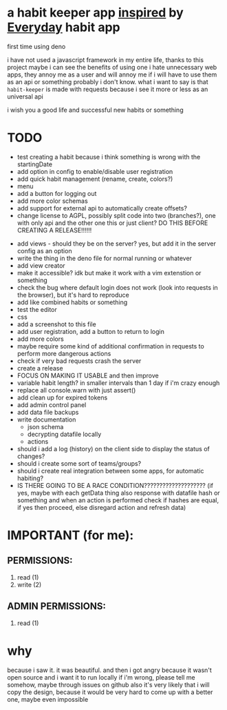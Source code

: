 # a habit keeper app [inspired](#why) by [Everyday](https://everyday.app) habit app

first time using deno

i have not used a javascript framework in my entire life, thanks to this project maybe i can see the benefits of using one
i hate unnecessary web apps, they annoy me as a user and will annoy me if i will have to use them as an api or something probably i don't know. what i want to say is that `habit-keeper` is made with requests because i see it more or less as an universal api

i wish you a good life and successful new habits or something

# TODO
- test creating a habit because i think something is wrong with the startingDate
- add option in config to enable/disable user registration
- add quick habit management (rename, create, colors?)
- menu
- add a button for logging out
- add more color schemas
- add support for external api to automatically create offsets?
- change license to AGPL, possibly split code into two (branches?), one with only api and the other one this or just client? DO THIS BEFORE CREATING A RELEASE!!!!!!
<!-- - CHOSEN VIEW ARCHITECTURE? -->
<!--     - CLASSES FOR HTML - OFFSET WITH ONCLICK BUT HOW DO I SEND IT TO THE PARENT? WHATEVER I PROBABLY CAN  JUST PASS THE REFERENCE? YEA PROBABLY. OTHER STUFF. NEED TO REWRITE AGAIN BECAUSE I DIDN'T THINK ENOUGH AGAIN -->
<!--     - LIVE UPDATES? definitely for one view, but if i make data class have the multiple views then it could update them all -->
<!--     - NUMBER OF HABITS AND DATES STAYS CONSTANT, NO WAY I'M DELING WITH THIS. REFRESH THE PAGE, TAKE IT OR LEAVE IT -->
<!--     - subgrid -->
- add views - should they be on the server? yes, but add it in the server config as an option
- write the thing in the deno file for normal running or whatever
- add view creator
- make it accessible? idk but make it work with a vim extenstion or something
- check the bug where default login does not work (look into requests in the browser), but it's hard to reproduce
- add like combined habits or something
- test the editor
- css
- add a screenshot to this file
- add user registration, add a button to return to login
- add more colors
- maybe require some kind of additional confirmation in requests to perform more dangerous actions
- check if very bad requests crash the server
- create a release
- FOCUS ON MAKING IT USABLE and then improve
- variable habit length? in smaller intervals than 1 day if i'm crazy enough
- replace all console.warn with just assert()
- add clean up for expired tokens
- add admin control panel
- add data file backups
- write documentation
    - json schema
    - decrypting datafile locally
    - actions
- should i add a log (history) on the client side to display the status of changes?
- should i create some sort of teams/groups?
- should i create real integration between some apps, for automatic habiting?
- IS THERE GOING TO BE A RACE CONDITION???????????????????? (if yes, maybe with each getData thing also response with datafile hash or something and when an action is performed check if hashes are equal, if yes then proceed, else disregard action and refresh data)

# IMPORTANT (for me):
## PERMISSIONS:
1. read (1)
2. write (2)

## ADMIN PERMISSIONS:
1. read (1)

# why
because i saw it. it was beautiful. and then i got angry because it wasn't open source and i want it to run locally
if i'm wrong, please tell me somehow, maybe through issues on github
also it's very likely that i will copy the design, because it would be very hard to come up with a better one, maybe even impossible
